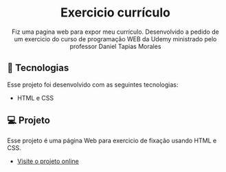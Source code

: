 <h1 align="center"> Exercicio currículo </h1>

<p align="center">
Fiz uma pagina web para expor meu currículo. Desenvolvido a pedido de um exercicio do curso de programação WEB da Udemy ministrado pelo professor Daniel Tapias Morales <br/>
</p>

    
## 🚀 Tecnologias

Esse projeto foi desenvolvido com as seguintes tecnologias:

- HTML e CSS

## 💻 Projeto

Esse projeto é uma página Web para exercicio de fixação usando HTML e CSS.

- [Visite o projeto online](https://bernardovalle.github.io/projeto-curriculo)
